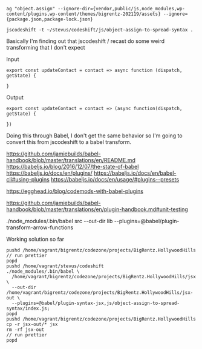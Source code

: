 ```
ag "object.assign" --ignore-dir={vendor,public/js,node_modules,wp-content/plugins,wp-content/themes/bigrentz-202119/assets} --ignore={package.json,package-lock.json}
 ```

```
jscodeshift -t ~/stevus/codeshift/js/object-assign-to-spread-syntax .
```

Basically I'm finding out that jscodeshift / recast do some weird transforming that I don't expect

Input

```
export const updateContact = contact => async function (dispatch, getState) {

}
```

Output

```
export const updateContact = contact => (async function(dispatch, getState) {

})
```

Doing this through Babel, I don't get the same behavior so I'm going to convert this from jscodeshift to a babel transform.

https://github.com/jamiebuilds/babel-handbook/blob/master/translations/en/README.md
https://babeljs.io/blog/2016/12/07/the-state-of-babel
https://babeljs.io/docs/en/plugins/
https://babeljs.io/docs/en/babel-cli#using-plugins
https://babeljs.io/docs/en/usage/#plugins--presets

https://egghead.io/blog/codemods-with-babel-plugins

https://github.com/jamiebuilds/babel-handbook/blob/master/translations/en/plugin-handbook.md#unit-testing

./node_modules/.bin/babel src --out-dir lib --plugins=@babel/plugin-transform-arrow-functions

Working solution so far

```
pushd /home/vagrant/bigrentz/codezone/projects/BigRentz.HollywoodHills
// run prettier
popd
pushd /home/vagrant/stevus/codeshift
./node_modules/.bin/babel \
  /home/vagrant/bigrentz/codezone/projects/BigRentz.HollywoodHills/jsx \
  --out-dir /home/vagrant/bigrentz/codezone/projects/BigRentz.HollywoodHills/jsx-out \
  --plugins=@babel/plugin-syntax-jsx,js/object-assign-to-spread-syntax/index.js;
popd
pushd /home/vagrant/bigrentz/codezone/projects/BigRentz.HollywoodHills
cp -r jsx-out/* jsx
rm -rf jsx-out
// run prettier
popd
```
